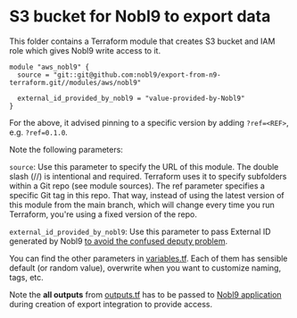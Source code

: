 # S3 bucket for Nobl9 to export data

This folder contains a Terraform module that creates S3 bucket and IAM role which gives Nobl9 write access to it.

```hcl
module "aws_nobl9" {
  source = "git::git@github.com:nobl9/export-from-n9-terraform.git//modules/aws/nobl9"

  external_id_provided_by_nobl9 = "value-provided-by-Nobl9"
}
```

For the above, it advised pinning to a specific version by adding `?ref=<REF>`, e.g. `?ref=0.1.0`.

Note the following parameters:

`source`: Use this parameter to specify the URL of this module. The double slash (//) is intentional and required.
Terraform uses it to specify subfolders within a Git repo (see module sources). The ref parameter specifies a specific
Git tag in this repo. That way, instead of using the latest version of this module from the main branch, which will
change every time you run Terraform, you're using a fixed version of the repo.

`external_id_provided_by_nobl9`: Use this parameter to pass External ID generated by Nobl9 [to avoid the confused deputy
problem](https://docs.aws.amazon.com/IAM/latest/UserGuide/id_roles_create_for-user_externalid.html).

You can find the other parameters in [variables.tf](./variables.tf). Each of them has sensible default (or random value),
overwrite when you want to customize naming, tags, etc.

Note the **all outputs** from [outputs.tf](./outputs.tf) has to be passed to [Nobl9 application](http://app.nobl9.com/) during
creation of export integration to provide access.

